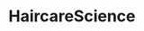 ---
title: HaircareScience
crosslinks:
- curlyhair
- AskReddit
- SkincareAddicts
- tressless
- femalefashionadvice
- femalehairadvice
---